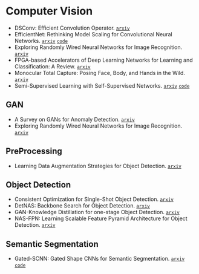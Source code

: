 # Computer Vision

- DSConv: Efficient Convolution Operator. [`arxiv`](https://arxiv.org/abs/1901.01928)
- EfficientNet: Rethinking Model Scaling for Convolutional Neural Networks. [`arxiv`](https://arxiv.org/abs/1905.11946) [`code`](https://github.com/tensorflow/tpu/tree/master/models/official/efficientnet)
- Exploring Randomly Wired Neural Networks for Image Recognition. [`arxiv`](https://arxiv.org/abs/1904.01569)
- FPGA-based Accelerators of Deep Learning Networks for Learning and Classification: A Review. [`arxiv`](https://arxiv.org/abs/1901.00121)
- Monocular Total Capture: Posing Face, Body, and Hands in the Wild. [`arxiv`](https://arxiv.org/abs/1812.01598)
- Semi-Supervised Learning with Self-Supervised Networks. [`arxiv`](https://arxiv.org/abs/1906.10343) [`code`](https://github.com/vuptran/sesemi)

## GAN

- A Survey on GANs for Anomaly Detection. [`arxiv`](https://arxiv.org/abs/1906.11632)
- Exploring Randomly Wired Neural Networks for Image Recognition. [`arxiv`](https://arxiv.org/abs/1904.01184)

## PreProcessing

- Learning Data Augmentation Strategies for Object Detection. [`arxiv`](https://arxiv.org/abs/1906.11172)

## Object Detection

- Consistent Optimization for Single-Shot Object Detection. [`arxiv`](https://arxiv.org/abs/1901.06563)
- DetNAS: Backbone Search for Object Detection. [`arxiv`](https://arxiv.org/pdf/1903.10979.pdf)
- GAN-Knowledge Distillation for one-stage Object Detection. [`arxiv`](https://arxiv.org/abs/1906.08467)
- NAS-FPN: Learning Scalable Feature Pyramid Architecture for Object Detection. [`arxiv`](https://arxiv.org/pdf/1904.07392.pdf)

## Semantic Segmentation

- Gated-SCNN: Gated Shape CNNs for Semantic Segmentation. [`arxiv`](https://arxiv.org/abs/1907.05740) [`code`](https://github.com/nv-tlabs/GSCNN)

